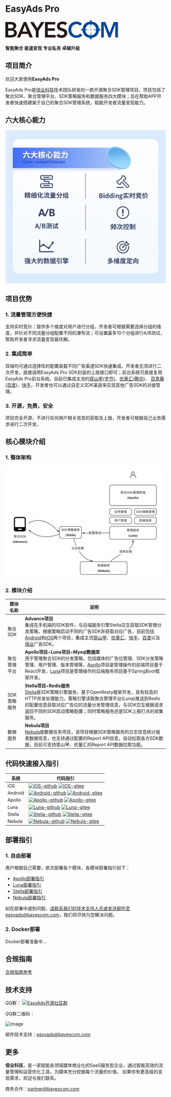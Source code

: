 # EasyAds Pro

![image](bayescom.png)

**智能聚合 极速变现 专业私有 卓越升级**

## 项目简介

欢迎大家使用**EasyAds Pro**

EasyAds Pro是[倍业科技](http://www.bayescom.com/)技术团队研发的一款开源聚合SDK管理项目，项目包括了聚合SDK、聚合管理平台、SDK策略服务和数据服务四大模块；旨在帮助APP开发者快速搭建属于自己的聚合SDK管理系统，赋能开发者流量变现能力。

## 六大核心能力

![image](core_func.png)

## 项目优势

### 1. 流量管理方便快捷

支持实时竞价；提供多个维度对用户进行分组，开发者可根据需要选择分组的维度，并针对不同流量分组配置不同的瀑布流；可设置最多10个分组进行A/B测试，帮助开发者寻求流量变现最优解。

### 2. 集成简单

双端均可通过选择性的配置装载不同广告渠道SDK快速集成。开发者无须进行二次开发，直接调用EasyAds Pro SDK封装的上层接口即可；前台系统可直接复用EasyAds Pro前台系统。目前已集成主流的[穿山甲(字节)](https://www.csjplatform.com/union/media/union/download)、[优量汇(腾讯)](https://adnet.qq.com/resource/sdk)、
[百青藤(百度)](https://union.baidu.com/bqt/#/)、[快手](https://u.kuaishou.com/)，开发者也可以通过自定义SDK渠道来实现其他广告SDK的对接管理。

### 3. 开源，免费，安全

项目完全开源，不进行任何用户相关信息的获取及上报，开发者可根据自己业务需求进行二次开发。

## 核心模块介绍

### 1. 整体架构

![arch.jpg](arch.jpg)


### 2. 模块介绍

| 模块名称      | 说明                                                                                                                                                                                |
|-----------|-----------------------------------------------------------------------------------------------------------------------------------------------------------------------------------|
| 聚合SDK     | **Advance项目** <br> 集成在手机端的SDK软件，与后端服务引擎Stella交互获取SDK管理分发策略，根据策略启动不同的广告SDK并获取对应广告，目前包括[Android]()和[iOS]()两个项目，集成主流[穿山甲]()、[优量汇]()、[快手]()、[百度]()以及[倍业]()广告SDK。                      |
| 聚合管理平台    | **Apollo项目**+**Luna项目**+**Mysql数据库** <br> 用于管理聚合SDK的分发策略，包括媒体的广告位管理、SDK分发策略管理、用户管理、版本管理等，[Apollo]()项目是管理操作的前端项目基于React开发，[Luna]()项目是管理操作的后端服务项目基于SpringBoot框架开发。                  |
| SDK策略服务   | **Stella项目**+**Redis服务** <br> [Stella]()是SDK策略引擎服务，基于OpenResty框架开发，具有较高的HTTP并发处理能力。策略引擎读取聚合管理平台(Luna)推送到Redis的配置信息获取对应广告位的流量分发管理信息，与SDK交互根据请求返回不同的SDK启动策略配置；同时策略服务还是SDK上报打点的收集服务。 |
| 数据服务      | **Nebula项目** <br> [Nebula]()是数据任务项目，该项目根据SDK策略服务的日志信息统计报表数据信息，也支持通过配置的Report API信息，自动拉取各方SDK数据，目前可支持穿山甲、优量汇的Report API数据拉取功能。                                                     | 


## 代码快速接入指引

| 系统     | 代码指引                                                                                                                                                                                                                                                                    |
|-------- |-------------------------------------------------------------------------------------------------------------------------------------------------------------------------------------------------------------------------------------------------------------------------|
| iOS     | [![iOS-github](https://img.shields.io/badge/Github-EasyAds_iOS_v1.0-red.svg)](https://github.com/bayescom/iOS_AdvanceSDK)   [![iOS-gitee](https://img.shields.io/badge/Gitee-EasyAds_iOS_v1.0-orange.svg)]()                         |
| Android | [![Android-github](https://img.shields.io/badge/Github-EasyAds_Android_v1.0-green.svg)](https://github.com/bayescom/Android_AdvanceSDK)   [![Android-gitee](https://img.shields.io/badge/Gitee-EasyAds_Android_v1.0-blue.svg)]() |
| Apollo | [![Apollo-github](https://img.shields.io/badge/Github-EasyAds_Pro_Apollo_v1.0-yellow.svg)](https://github.com/bayescom/EasyAds-Pro_Apollo) [![Apollo-gitee](https://img.shields.io/badge/Github-EasyAds_Pro_Apollo_v1.0-yellow.svg)]()|
| Luna | [![Luna-github](https://img.shields.io/badge/Github-EasyAds_Pro_Luna_v1.0-blue.svg)](https://github.com/bayescom/EasyAds-Pro_Luna) [![Luna-gitee](https://img.shields.io/badge/Github-EasyAds_Pro_Luna_v1.0-blue.svg)]() |
| Stella | [![Stella-github](https://img.shields.io/badge/Github-EasyAds_Pro_Stella_v1.0-green.svg)](https://github.com/bayescom/EasyAds-Pro_Stella) [![Stella-gitee](https://img.shields.io/badge/Github-EasyAds_Pro_Stella_v1.0-green.svg)]()|
| Nebula | [![Nebula-github](https://img.shields.io/badge/Github-EasyAds_Pro_Nebula_v1.0-red.svg)](https://github.com/bayescom/EasyAds-Pro_Nebula) [![Nebula-gitee](https://img.shields.io/badge/Github-EasyAds_Pro_Nebula_v1.0-red.svg)]()|

## 部署指引

### 1. 自由部署

用户根据自己需要，依次部署各个模块，各模块部署指引如下：

- [Apollo部署指引](deploy/apollo.md)
- [Luna部署指引](deploy/luna.md)
- [Stella部署指引](deploy/stella.md)
- [Nebula部署指引](deploy/nebula.md)

如在部署中遇到问题，请联系我们的技术支持人员或发送邮件至easyads@bayescom.com，我们将尽快为您解决问题。

### 2. Docker部署

Docker部署准备中...


## 合规指南
[合规指南参考]()


## 技术支持

QQ群：
<a target="_blank" href="https://qm.qq.com/cgi-bin/qm/qr?k=E_IUfzy5PqOteuekOryWlfjZL6AQZuCE&jump_from=webapi"><img border="0" src="https://pub.idqqimg.com/wpa/images/group.png" alt="EasyAds开源社区群" title="EasyAds开源社区群"></a>

QQ群二维码：

![image](http://www.bayescom.com/uploads/20211220/43af3f34fc5a7bb50d84f94e374b3e98.png)

邮件技术支持：<easyads@bayescom.com>

## 更多
**倍业科技**，是一家赋能各领域媒体商业化的SaaS服务型企业，通过智能高效的流量管理和运营优化工具，为媒体充分挖掘每个流量的价值。
如果你有更高级的变现需求，欢迎与我们联系。

商务合作：<partner@bayescom.com>
